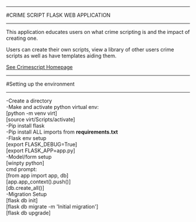 ******
#CRIME SCRIPT FLASK WEB APPLICATION
******
This application educates users on what crime scripting is and the impact of creating one.  
  
Users can create their own scripts, view a library of other users crime scripts as well as have templates aiding them.  
  
[See Crimescript Homepage](crimescript.png)
******
#Setting up the environment
******


-Create a directory  
-Make and activate python virtual env:     
  [python -m venv virt]    
  [source virt/Scripts/activate]    
-Pip install flask    
-Pip install ALL imports from **requirements.txt**  
-Flask env setup  
  [export FLASK_DEBUG=True]  
  [export FLASK_APP=app.py]  
-Model/form setup  
	[winpty python]  
  cmd prompt:    
  [from app import app, db]  
  [app.app_context().push()]  
  [db.create_all()]    
-Migration Setup   
 [flask db init]  
 [flask db migrate -m 'Initial migration']  
 [flask db upgrade]  
